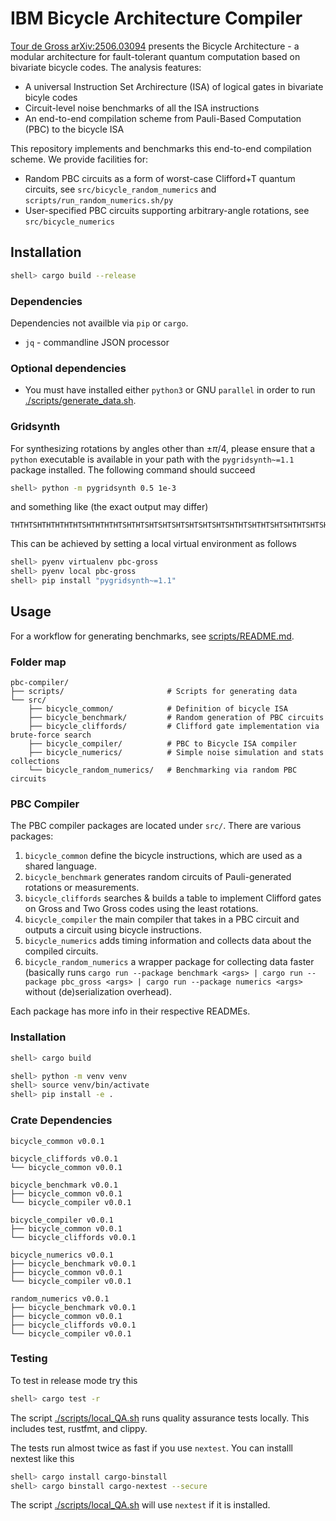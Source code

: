 # IBM Bicycle Architecture Compiler

[Tour de Gross arXiv:2506.03094](https://arxiv.org/abs/2506.03094) presents the Bicycle Architecture - a modular architecture for fault-tolerant quantum computation based on bivariate bicycle codes. The analysis features:

 - A universal Instruction Set Archirecture (ISA) of logical gates in bivariate bicyle codes
 - Circuit-level noise benchmarks of all the ISA instructions
 - An end-to-end compilation scheme from Pauli-Based Computation (PBC) to the bicycle ISA

This repository implements and benchmarks this end-to-end compilation scheme. We provide facilities for:
 - Random PBC circuits as a form of worst-case Clifford+T quantum circuits, see `src/bicycle_random_numerics` and `scripts/run_random_numerics.sh/py`
 - User-specified PBC circuits supporting arbitrary-angle rotations, see `src/bicycle_numerics`

## Installation

```sh
shell> cargo build --release
```

### Dependencies

Dependencies not availble via `pip` or `cargo`.

* `jq` - commandline JSON processor

### Optional dependencies

* You must have installed either `python3` or GNU `parallel` in order to
  run [./scripts/generate_data.sh](./scripts/generate_data.sh).

### Gridsynth
For synthesizing rotations by angles other than $\pm\pi/4$,
please ensure that a `python` executable is available in your path with the `pygridsynth~=1.1` package installed.
The following command should succeed
```sh
shell> python -m pygridsynth 0.5 1e-3
```
and something like (the exact output may differ)
```
THTHTSHTHTHTHTHTSHTHTHTHTSHTHTSHTSHTSHTSHTSHTSHTSHTHTSHTHTSHTSHTHTSHTSHTHTSHSSWWWWWWW
```

This can be achieved by setting a local virtual environment as follows
```sh
shell> pyenv virtualenv pbc-gross
shell> pyenv local pbc-gross
shell> pip install "pygridsynth~=1.1"
```

## Usage

For a workflow for generating benchmarks, see [scripts/README.md](scripts/).

### Folder map

```
pbc-compiler/
├── scripts/                       # Scripts for generating data
└── src/
    ├── bicycle_common/            # Definition of bicycle ISA
    ├── bicycle_benchmark/         # Random generation of PBC circuits
    ├── bicycle_cliffords/         # Clifford gate implementation via brute-force search
    ├── bicycle_compiler/          # PBC to Bicycle ISA compiler
    ├── bicycle_numerics/          # Simple noise simulation and stats collections
    └── bicycle_random_numerics/   # Benchmarking via random PBC circuits
```

### PBC Compiler
The PBC compiler packages are located under `src/`.
There are various packages:

1. `bicycle_common` define the bicycle instructions, which are used as a shared language.
1. `bicycle_benchmark` generates random circuits of Pauli-generated rotations or measurements.
1. `bicycle_cliffords` searches & builds a table to implement Clifford gates on Gross and Two Gross codes using the least rotations.
1. `bicycle_compiler` the main compiler that takes in a PBC circuit and outputs a circuit using bicycle instructions.
1. `bicycle_numerics` adds timing information and collects data about the compiled circuits.
1. `bicycle_random_numerics` a wrapper package for collecting data faster (basically runs `cargo run --package benchmark <args> | cargo run --package pbc_gross <args> | cargo run --package numerics <args>` without (de)serialization overhead).

Each package has more info in their respective READMEs.

### Installation

```sh
shell> cargo build

shell> python -m venv venv
shell> source venv/bin/activate
shell> pip install -e .
```

### Crate Dependencies
```
bicycle_common v0.0.1

bicycle_cliffords v0.0.1
└── bicycle_common v0.0.1

bicycle_benchmark v0.0.1
├── bicycle_common v0.0.1
└── bicycle_compiler v0.0.1

bicycle_compiler v0.0.1
├── bicycle_common v0.0.1
└── bicycle_cliffords v0.0.1

bicycle_numerics v0.0.1
├── bicycle_benchmark v0.0.1
├── bicycle_common v0.0.1
└── bicycle_compiler v0.0.1

random_numerics v0.0.1
├── bicycle_benchmark v0.0.1
├── bicycle_common v0.0.1
├── bicycle_cliffords v0.0.1
└── bicycle_compiler v0.0.1
```

### Testing

To test in release mode try this
```sh
shell> cargo test -r
```

The script [./scripts/local_QA.sh](./scripts/local_QA.sh) runs quality assurance tests locally.
This includes test, rustfmt, and clippy.

The tests run almost twice as fast if you use `nextest`.
You can installl nextest like this
```sh
shell> cargo install cargo-binstall
shell> cargo binstall cargo-nextest --secure
```

The script [./scripts/local_QA.sh](./scripts/local_QA.sh) will use `nextest` if it is
installed.
